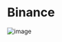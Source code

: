 # Binance
![image](https://github.com/Edinbo/Binance/assets/121829291/c062c925-9aa9-40ab-b4f8-ae81913d56a6)
